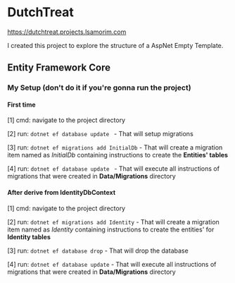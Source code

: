 # DutchTreat

https://dutchtreat.projects.lsamorim.com

I created this project to explore the structure of a AspNet Empty Template.

## Entity Framework Core

### My Setup (don't do it if you're gonna run the project)

#### First time

[1] cmd: navigate to the project directory

[2] run: ```dotnet ef database update ``` - That will setup migrations

[3] run: ```dotnet ef migrations add InitialDb``` - That will create a migration item named as *InitialDb* containing instructions to create the **Entities' tables**

[4] run: ```dotnet ef database update ``` - That will execute all instructions of migrations that were created in **Data/Migrations** directory

#### After derive from IdentityDbContext
[1] cmd: navigate to the project directory

[2] run: ```dotnet ef migrations add Identity``` - That will create a migration item named as *Identity* containing instructions to create the entities' for **Identity tables**

[3] run: ```dotnet ef database drop``` - That will drop the database

[4] run: ```dotnet ef database update``` - That will execute all instructions of migrations that were created in **Data/Migrations** directory
